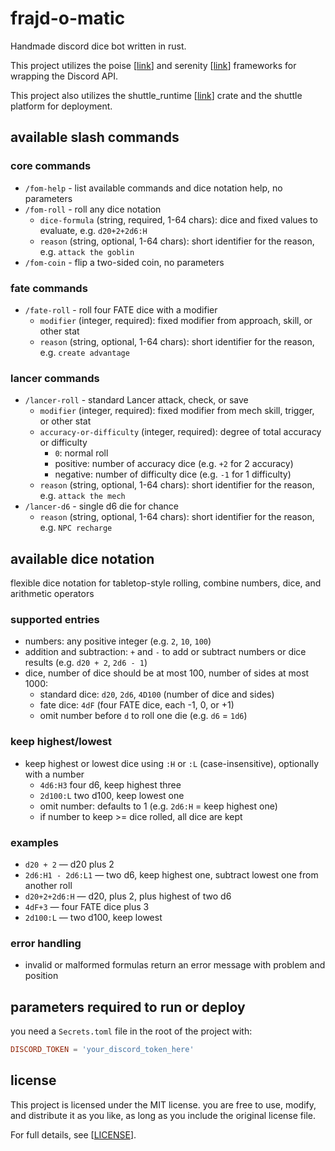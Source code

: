 # frajd-o-matic

Handmade discord dice bot written in rust.

This project utilizes the poise [[link](https://docs.rs/poise/latest/poise/)] and serenity [[link](https://docs.rs/serenity/latest/serenity/)] frameworks for wrapping the Discord API.

This project also utilizes the shuttle_runtime [[link](https://docs.rs/shuttle-runtime/latest/shuttle_runtime/)] crate and the shuttle platform for deployment.

## available slash commands

### core commands

- `/fom-help` - list available commands and dice notation help, no parameters
- `/fom-roll` - roll any dice notation
  - `dice-formula` (string, required, 1-64 chars): dice and fixed values to evaluate, e.g. `d20+2+2d6:H`
  - `reason` (string, optional, 1-64 chars): short identifier for the reason, e.g. `attack the goblin`
- `/fom-coin` - flip a two-sided coin, no parameters

### fate commands

- `/fate-roll` - roll four FATE dice with a modifier
  - `modifier` (integer, required): fixed modifier from approach, skill, or other stat
  - `reason` (string, optional, 1-64 chars): short identifier for the reason, e.g. `create advantage`

### lancer commands

- `/lancer-roll` - standard Lancer attack, check, or save
  - `modifier` (integer, required): fixed modifier from mech skill, trigger, or other stat
  - `accuracy-or-difficulty` (integer, required): degree of total accuracy or difficulty
    - `0`: normal roll
    - positive: number of accuracy dice (e.g. `+2` for 2 accuracy)
    - negative: number of difficulty dice (e.g. `-1` for 1 difficulty)
  - `reason` (string, optional, 1-64 chars): short identifier for the reason, e.g. `attack the mech`
- `/lancer-d6` - single d6 die for chance
  - `reason` (string, optional, 1-64 chars): short identifier for the reason, e.g. `NPC recharge`

## available dice notation

flexible dice notation for tabletop-style rolling, combine numbers, dice, and arithmetic operators

### supported entries

- numbers: any positive integer (e.g. `2`, `10`, `100`)
- addition and subtraction: `+` and `-` to add or subtract numbers or dice results (e.g. `d20 + 2`, `2d6 - 1`)
- dice, number of dice should be at most 100, number of sides at most 1000:
  - standard dice: `d20`, `2d6`, `4D100` (number of dice and sides)
  - fate dice: `4dF` (four FATE dice, each -1, 0, or +1)
  - omit number before `d` to roll one die (e.g. `d6` = `1d6`)

### keep highest/lowest

- keep highest or lowest dice using `:H` or `:L` (case-insensitive), optionally with a number
  - `4d6:H3` four d6, keep highest three
  - `2d100:L` two d100, keep lowest one
  - omit number: defaults to 1 (e.g. `2d6:H` = keep highest one)
  - if number to keep >= dice rolled, all dice are kept

### examples

- `d20 + 2` — d20 plus 2
- `2d6:H1 - 2d6:L1` — two d6, keep highest one, subtract lowest one from another roll
- `d20+2+2d6:H` — d20, plus 2, plus highest of two d6
- `4dF+3` — four FATE dice plus 3
- `2d100:L` — two d100, keep lowest

### error handling

- invalid or malformed formulas return an error message with problem and position

## parameters required to run or deploy

you need a `Secrets.toml` file in the root of the project with:

```toml
DISCORD_TOKEN = 'your_discord_token_here'
```

## license

This project is licensed under the MIT license. you are free to use, modify, and distribute it as you like, as long as you include the original license file.

For full details, see [[LICENSE](./LICENSE)].
